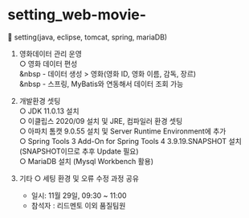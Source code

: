 # setting_web-movie-
🎥 setting(java, eclipse, tomcat, spring, mariaDB)

1. 영화데이터 관리 운영
  <br>○ 영화 데이터 편성
      <br> &nbsp - 데이터 생성 > 영화(영화 ID, 영화 이름, 감독, 장르)
      <br> &nbsp - 스프링, MyBatis와 연동해서 데이터 조회 가능

2. 개발환경 셋팅
<br>○ JDK 11.0.13 설치
<br>○ 이클립스 2020/09 설치 및 JRE, 컴파일러 환경 셋팅
<br>○ 아파치 톰캣 9.0.55 설치 및 Server Runtime Environment에 추가
<br>○  Spring Tools 3 Add-On for Spring Tools 4 3.9.19.SNAPSHOT 설치(SNAPSHOT이므로 추후 Update 필요)
<br>○ MariaDB 설치 (Mysql Workbench 활용)


3. 기타
  ○ 세팅 환경 및 오류 수정 과정 공유
      - 일시: 11월 29일, 09:30 ~ 11:00
      - 참석자 : 리드멘토 이외 품질팀원
